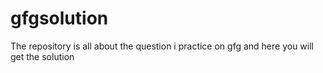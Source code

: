 # gfgsolution
The repository is all about the question i practice on gfg and here you will get the solution
